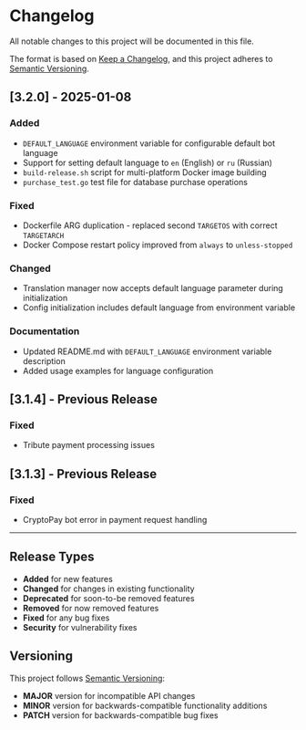 # Changelog

All notable changes to this project will be documented in this file.

The format is based on [Keep a Changelog](https://keepachangelog.com/en/1.0.0/),
and this project adheres to [Semantic Versioning](https://semver.org/spec/v2.0.0.html).

## [3.2.0] - 2025-01-08

### Added
- `DEFAULT_LANGUAGE` environment variable for configurable default bot language
- Support for setting default language to `en` (English) or `ru` (Russian)
- `build-release.sh` script for multi-platform Docker image building
- `purchase_test.go` test file for database purchase operations

### Fixed
- Dockerfile ARG duplication - replaced second `TARGETOS` with correct `TARGETARCH`
- Docker Compose restart policy improved from `always` to `unless-stopped`

### Changed
- Translation manager now accepts default language parameter during initialization
- Config initialization includes default language from environment variable

### Documentation
- Updated README.md with `DEFAULT_LANGUAGE` environment variable description
- Added usage examples for language configuration

## [3.1.4] - Previous Release

### Fixed
- Tribute payment processing issues

## [3.1.3] - Previous Release

### Fixed
- CryptoPay bot error in payment request handling

---

## Release Types

- **Added** for new features
- **Changed** for changes in existing functionality
- **Deprecated** for soon-to-be removed features
- **Removed** for now removed features
- **Fixed** for any bug fixes
- **Security** for vulnerability fixes

## Versioning

This project follows [Semantic Versioning](https://semver.org/):
- **MAJOR** version for incompatible API changes
- **MINOR** version for backwards-compatible functionality additions
- **PATCH** version for backwards-compatible bug fixes
